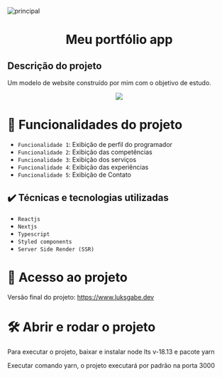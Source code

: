 ![principal](https://user-images.githubusercontent.com/20328166/211849097-bfe05c6d-c65f-4d92-9ba9-944db043de5a.jpg)

<h1 align="center" > Meu portfólio app </h1>

<h2> Descrição do projeto </h2>
<p>
  Um modelo de website construído por mim com o objetivo de estudo.
</p>

<p align="center">
<img src="http://img.shields.io/static/v1?label=STATUS&message=EM%20DESENVOLVIMENTO&color=GREEN&style=for-the-badge"/>
</p>

# :hammer: Funcionalidades do projeto

- `Funcionalidade 1`: Exibição de perfil do programador
- `Funcionalidade 2`: Exibição das competências 
- `Funcionalidade 3`: Exibição dos serviços
- `Funcionalidade 4`: Exibição das experiências
- `Funcionalidade 5`: Exibição de Contato

## ✔️ Técnicas e tecnologias utilizadas

- ``Reactjs``
- ``Nextjs``
- ``Typescript``
- ``Styled components``
- ``Server Side Render (SSR)``

# 📁 Acesso ao projeto

Versão final do projeto: https://www.luksgabe.dev

# 🛠️ Abrir e rodar o projeto

<p>Para executar o projeto, baixar e instalar node lts v-18.13 e pacote yarn</p>
<p>Executar comando yarn, o projeto executará por padrão na porta 3000</p>





